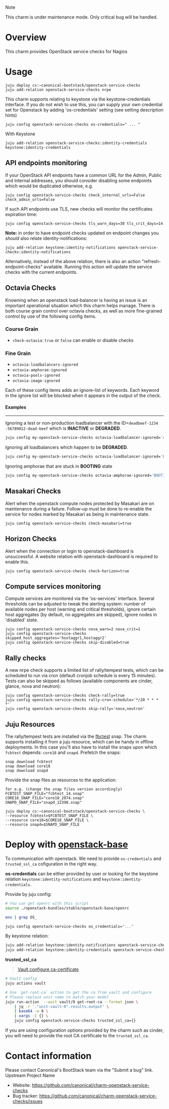 > [!NOTE]
> This charm is under maintenance mode. Only critical bug will be handled.

# Overview

This charm provides OpenStack service checks for Nagios

# Usage

    juju deploy cs:~canonical-bootstack/openstack-service-checks
    juju add-relation openstack-service-checks nrpe

This charm supports relating to keystone via the keystone-credentials
interface.  If you do not wish to use this, you can supply your own credential
set for Openstack by  adding 'os-credentials' setting (see setting description
hints)

    juju config openstack-services-checks os-credentials=" ... "

With Keystone

    juju add-relation openstack-service-checks:identity-credentials keystone:identity-credentials


## API endpoints monitoring

If your OpenStack API endpoints have a common URL for the Admin, Public and
Internal addresses, you should consider disabling some endpoints which would be
duplicated otherwise, e.g.

    juju config openstack-service-checks check_internal_urls=False check_admin_urls=False

If such API endpoints use TLS, new checks will monitor the certificates expiration time:

    juju config openstack-service-checks tls_warn_days=30 tls_crit_days=14

**Note:** in order to have endpoint checks updated on endpoint changes you *should* also relate identity-notifications:

    juju add-relation keystone:identity-notifications openstack-service-checks:identity-notifications

Alternatively, instead of the above relation, there is also an action "refresh-endpoint-checks" available. Running this action will update the service checks with the current endpoints.

## Octavia Checks

Knowning when an openstack load-balancer is having an issue is an important
operational situation which this charm helps manage.  There is both course
grain control over octavia checks, as well as more fine-grained control by
use of the following config items.

### Course Grain

  * `check-octavia`: `true` or `false` can enable or disable checks

### Fine Grain

  * `octavia-loadbalancers-ignored`
  * `octavia-amphorae-ignored`
  * `octavia-pools-ignored`
  * `octavia-image-ignored`

Each of these config items adds an ignore-list of keywords. Each keyword in
the ignore list will be blocked when it appears in the output of the check.

#### Examples

---------------
Ignoring a test or non-production loadbalancer with the ID=`deadbeef-1234
-56789012-dead-beef` which is __INACTIVE__ or __DEGRADED__.
```bash
juju config my-openstack-service-checks octavia-loadbalancer-ignored='deadbeef-1234-56789012-dead-beef,'
```

Ignoring all loadbalancers which happen to be __DEGRADED__.
```bash
juju config my-openstack-service-checks octavia-loadbalancer-ignored='DEGRADED,'
```

Ignoring amphorae that are stuck in __BOOTING__ state
```bash
juju config my-openstack-service-checks octavia-amphorae-ignored='BOOTING,'
```

## Masakari Checks

Alert when the openstack compute nodes protected by Masakari are on maintenance
during a failure. Follow-up must be done to re-enable the service for nodes
marked by Masakari as being in maintenance state.

    juju config openstack-service-checks check-masakari=true

## Horizon Checks

Alert when the connection or login to openstack-dashboard is unsuccessful. A website
relation with openstack-dashboard is required to enable this.

    juju config openstack-service-checks check-horizon=true

## Compute services monitoring

Compute services are monitored via the 'os-services' interface. Several thresholds can
be adjusted to tweak the alerting system: number of available nodes per host (warning
and critical thresholds), ignore certain host aggregates (by default, no aggregates
are skipped), ignore nodes in 'disabled' state.

    juju config openstack-service-checks nova_warn=2 nova_crit=1
    juju config openstack-service-checks skipped_host_aggregates='hostaggr1,hostaggr2'
    juju config openstack-service-checks skip-disabled=true

## Rally checks

A new nrpe check supports a limited list of rally/tempest tests, which can be
scheduled to run via cron (default cronjob schedule is every 15 minutes). Tests
can also be skipped as follows (available components are cinder, glance, nova and
neutron):

    juju config openstack-service-checks check-rally=true
    juju config openstack-service-checks rally-cron-schedule='*/20 * * * *'
    juju config openstack-service-checks skip-rally='nova,neutron'

## Juju Resources

The rally/tempest tests are installed via the
[fbctest](https://snapcraft.io/fcbtest) snap. The charm supports installing it
from a juju resource, which can be handy in offline deployments. In this case
you'll also have to install the snaps upon which `fcbtest` depends: `core18`
and `snapd`. Prefetch the snaps:

    snap download fcbtest
    snap download core18
    snap download snapd

Provide the snap files as resources to the application:

    for e.g. (change the snap files version accordingly)
    FCBTEST_SNAP_FILE="fcbtest_14.snap"
    CORE18_SNAP_FILE="core18_2074.snap"
    SNAPD_SNAP_FILE="snapd_12398.snap"

    juju deploy cs:~canonical-bootstack/openstack-service-checks \
    --resource fcbtest=$FCBTEST_SNAP_FILE \
    --resource core18=$CORE18_SNAP_FILE \
    --resource snapd=$SNAPD_SNAP_FILE

# Deploy with [openstack-base](https://github.com/openstack-charmers/openstack-bundles/tree/master/stable/openstack-base)

To communication with openstack. We need to provide `os-credentials` and `trusted_ssl_ca` cofiguration in the right way.

**os-credentials** can be either provided by user or looking for the keystone relation `keystone:identity-notifications` and `keystone:identity-credentials`.

Provide by juju config:

```sh
# You can get openrc with this script
source ./openstack-bundles/stable/openstack-base/openrc

env | grep OS_

juju config openstack-service-checks os_credentials="..."
```

By keystone relation:

```sh
juju add-relation keystone:identity-notifications openstack-service-checks:identity-notifications
juju add-relation keystone:identity-credentials openstack-service-checks:identity-credentials
```

**trusted_ssl_ca**

> [Vault configure ca-certificate](https://docs.openstack.org/charm-guide/latest/admin/security/tls.html#add-a-ca-certificate)

```sh
# Vault config
juju actions vault

# Use `get-root-ca` action to get the ca from vault and configure
# Please replace unit name to match your model
juju run-action  --wait vault/0 get-root-ca --format json \
    | jq -r '."unit-vault-0".results.output' \
    | base64 -w 0 \
    | xargs -I {} \
    juju config openstack-service-checks trusted_ssl_ca={}
```

If you are using configuration options provided by the charm such as cinder, you
will need to provide the root CA certificate to the `trusted_ssl_ca`.

# Contact information

Please contact Canonical's BootStack team via the "Submit a bug" link.
Upstream Project Name

 * Website: https://github.com/canonical/charm-openstack-service-checks
 * Bug tracker: https://github.com/canonical/charm-openstack-service-checks/issues
